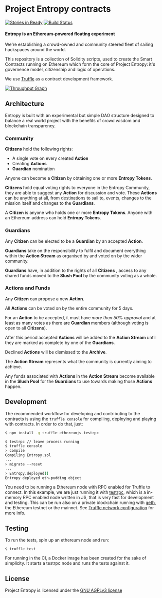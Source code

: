 Project Entropy contracts
===
[![Stories in Ready](https://badge.waffle.io/ProjectEntropy/contracts.png?label=ready&title=Ready)](https://waffle.io/ProjectEntropy/contracts)
[![Build Status](https://travis-ci.org/ProjectEntropy/contracts.svg?branch=master)](https://travis-ci.org/ProjectEntropy/contracts)

#### Entropy is an Ethereum-powered floating experiment

We're establishing a crowd-owned and community steered fleet of sailing hackspaces around the world.

This repository is a collection of Solidity scripts, used to create the Smart Contracts running on Ethereum which form the core of Project Entropy: it's governence model, citizenship and logic of operations.


We use [Truffle](https://github.com/ConsenSys/truffle) as a contract development framework.

[![Throughput Graph](https://graphs.waffle.io/ProjectEntropy/contracts/throughput.svg)](https://waffle.io/ProjectEntropy/contracts/metrics/throughput)

## Architecture

Entropy is built with an experimental but simple DAO structure designed to balance a real world project with the benefits of crowd wisdom and blockchain transparency.

### Community
**Citizens** hold the following rights:

- A single vote on every created **Action**
- Creating **Actions**  
- **Guardian** nomination

Anyone can become a **Citizen** by obtaining one or more **Entropy Tokens**.

**Citizens** hold equal voting rights to everyone in the Entropy Community, they are able to suggest any **Action** for discussion and vote. These **Actions** can be anything at all, from destinations to sail to, events, changes to the mission itself and changes to the **Guardians**.


A **Citizen** is anyone who holds one or more **Entropy Tokens**. Anyone with an Ethereum address can hold **Entropy Tokens**.


### Guardians
Any **Citizen** can be elected to be a **Guardian** by an accepted **Action**.


**Guardians** take on the responsibility to fulfil and document everything within the **Action Stream** as organised by and voted on by the wider community.


**Guardians** have, in addition to the rights of all **Citizens** , access to any shared funds moved to the **Slush Pool** by the community voting as a whole.


### Actions and Funds
Any **Citizen** can propose a new **Action**.

All **Actions** can be voted on by the entire community for 5 days.

For an **Action** to be accepted, it must have *more than 50% approval* and at least as many votes as there are **Guardian** members (although voting is open to all **Citizens**).

After this period accepted **Actions** will be added to the **Action Stream** until they are marked as complete by one of the **Guardians**.

Declined **Actions** will be dismissed to the **Archive**.

The **Action Stream** represents what the community is currently aiming to achieve.

Any funds associated with **Actions** in the **Action Stream** become available in the **Slush Pool** for the **Guardians** to use towards making those **Actions** happen.


## Development

The recommended workflow for developing and contributing to the contracts is using the `truffle console` for compiling, deploying and playing with contracts. In order to do that, just:

```sh
$ npm install -g truffle ethereumjs-testrpc

$ testrpc // leave process running
$ truffle console
> compile
Compiling Entropy.sol
...
> migrate --reset
...
> Entropy.deployed()
Entropy deployed eth-pudding object
```

You need to be running a Ethereum node with RPC enabled for Truffle to connect. In this example, we are just running it with [testrpc](https://github.com/ethereumjs/testrpc), which is a in-memory RPC enabled node written in JS, that is very fast for development and testing. This can be run also on a private blockchain running with [geth](https://github.com/ethereum/go-ethereum), the Ethereum testnet or the mainnet. See [Truffle network configuration](http://truffleframework.com/docs/advanced/networks) for more info.


## Testing

To run the tests, spin up an ethereum node and run:

    $ truffle test

For running in the CI, a Docker image has been created for the sake of simplicity. It starts a testrpc node and runs the tests against it.



## License

Project Entropy is licensed under the [GNU AGPLv3 license](https://github.com/ProjectEntropy/contracts/blob/master/LICENSE.md)

